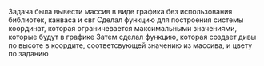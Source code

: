 Задача была вывести массив в виде графика без использования библиотек, канваса и свг
Сделал функцию для построения системы координат, которая ограничевается максимальными значениями, которые будут в графике
Затем сделал функцию, которая создает дивы по высоте в коордите, соответсвующей значению из массива, и цвету по заданию
